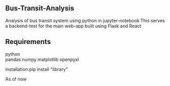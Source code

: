 ## Bus-Transit-Analysis

Analysis of bus transit system using python in jupyter-notebook
This serves a backend-test for the main web-app built using Flask and React

## Requirements

python<br/>
pandas 
numpy
matplotlib
openpyxl

installation:pip install "library"

As of now
